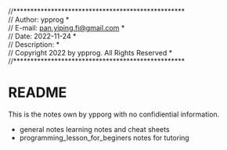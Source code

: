 //************************************************** <br>
// Author:         ypprog                          * <br>
// E-mail:         pan.yiping.fi@gmail.com         * <br>
// Date:           2022-11-24                      * <br>
// Description:                                    * <br>
// Copyright 2022 by ypprog. All Rights Reserved   * <br>
//************************************************** <br>
 
# README

This is the notes own by ypporg with no confidiential information.

* general notes
  learning notes and cheat sheets
* programming_lesson_for_beginers
  notes for tutoring
